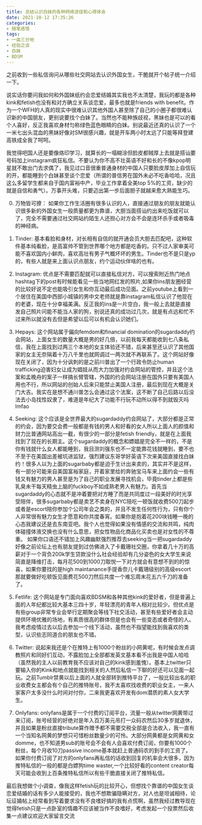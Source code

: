 ```yaml
---
title: 总结认识白妹的各种网络途径和心得体会
date: 2021-10-12 17:35:26
categories:
- 随笔感悟
tags:
- 一亩三分地
- 经验之谈
- 白妹
- BDSM
---
```


之前收到一些私信询问从哪些社交网站去认识外国女生，干脆就开个帖子统一介绍一下。

说实话你要问我如何和外国妹纸约会恋爱结婚其实我也不太清楚，我玩的都是各种kink和fetish也没有和对方确立关系谈恋爱，最多也就是friends with benefit。作为一个WFH的人真的现实中很难认识其他外国人甚至除了自己的小圈子都很难认识新的中国朋友，更别说要找个白妹了。当然也不能种族歧视，黑妹也是可以的看个人喜好，反正我喜欢身材匀称绿色蓝色眼睛的白妹。别说最近还真的认识了一个一米七出头混血的黑妹好像对SM很感兴趣，就是开车两小时太远了只能等拜登建高铁成全我了呵呵。

我觉得吧国人还是要像烙印学习，就算长的一塌糊涂但脸皮都贼厚上去就是搭讪要号码加上instagram疯狂私信。不要认为你不高不壮英语不好和长的不像kpop明星就不敢出门去求偶了，我见过口音很重普通身材的中国人只要脸皮厚加上自信玩的开，都能睡到个白妹甚至谈个恋爱（所谓的普信男在国外未必不吃香哈哈，况且这么多留学生都来自于国内富裕中产，毕业工作拿着全美top 5%的工资，缺少的就是自信和勇气）。万事开头难，只要迈出第一步后面胆子就越来愈大熟能生巧。
<!-- more -->
0. 万物皆可撩： 如果你工作生活圈有很多认识的人，直接通过朋友的朋友就能认识很多新的外国女生一般质量都更为靠谱，大胆当面搭讪约出来吃饭就可以了，完全不需要通过社交网站约陌生人还担心对方会不会是连环杀手或者吸毒的神经病。

1. Tinder: 基本看脸和身材，对长相有自信的就开通会员大胆去匹配吧，这种软件基本纯看脸，是高富帅不管到世界哪个地方都是吃香的。只不过人家审美可能不喜欢国内小鲜肉，喜欢高壮有男子气概坏坏的男生。Tinder也不是只是yp的，有些人就是来上面认识点朋友，约个运动伙伴啥的也有。

2. Instagram: 优点是不需要匹配就可以直接私信对方，可以搜索附近热门地点hashtag下的post有时候能看见一些当地网红发的照片,如果你ins朋友圈经营的比较好说不定也能吸引女生和你互动最后成功见面。之前youtube上看到一个居住在美国中西部小城镇的男中文老师就是靠instagram私信认识了他现在的老婆，现在十分幸福美满。反正我的ins是一片空白，我一般上去就是直接发自己照片问能不能当人家的狗，别说还真的成功过几次，就是有点远和忙不过来所以就没有去但是希望以后可以有机会认识她们。

3. Hepays: 这个网站属于偏向femdom和financial domination的sugardaddy约会网站，上面女生的数量大概是男的好几倍，以前我每天都能收到七八条私信，我在上面找到过两三个本地的女主体验还不错，后来甚至还认识了其他国家的女主无奈隔着十万八千里也就网调过一两次就不再联系了。这个网站好像现在关闭了，因为十分讽刺的是之前川普出了一个行政令防止human trafficking迫害妇女让成为娼妓从而大力加强对约会网站的管控，并且这个法案和孟晚舟的案子一样搞长臂管辖，外国的约会网站注册在国外只要有美国人用也不行，所以网站的创始人后来只能禁止美国人注册，最后到现在大概是关门大吉。我实在是想不通川普怎么会通过这个法案，这不断了自己后路以后没法去小岛找性奴隶了，难道是年纪大了功能不行玩不动所以得不到就毁灭吗lmfao

4. Seeking: 这个应该是全世界最大的sugardaddy约会网站了，大部分都是正常的约会，因为要交会费一般都是有钱的男人和好看的女人所以上面人的颜值和财力比普通网站高出一截，有很少的一部分是fetish friendly，就是在上面我找到了现在的长期主。这个sugardaddy的概念和嫖娼是完全不一样的，不是你有钱就什么女人都能睡到，我目测刘强东也不一定能靠花钱就睡到，要不也不至于在美国出差被坑进监狱，强烈建议东哥学好英语下次来美国直接找白妹约！很多人以为上面的sugarbaby都是迫于生计出来卖的，其实并不是这样，有一部分可能来自美国富裕家庭，开着家里给的奔驰宝马车来上面约会一些有钱又有魅力的男人甚至是为了自己的职业发展寻找机会，毕竟tinder上都是些乳臭未干每天精虫上脑的fuckboy不如成熟老男人有魅力。首先当sugardaddy的心态就不是冲着要把对方睡了而是共同度过一段美好的时光享受陪伴，很多sugarbaby都是卖艺不卖身在NYC陪吃一顿饭就收费500刀起步或者是escort陪你参加个公司年会之类的，并且不发生任何性行为，只有你个人非常很有魅力女生才愿意和你共度春宵。如果你是抱着花200块钱睡一晚的心态我建议还是去东南亚吧。我个人也觉得如果没有情感的交流和共鸣，纯肉体碰撞体液交换也没有什么意思，把女性物品化商品化买卖也是对女性的不尊重。
如果你口语还不错加上风趣幽默强烈推荐去seeking当一把sugardaddy好像之前论坛上也有朋友提到过仿佛进入了卡戴珊社交圈，你拿着几十万的高薪对于一个背负200k学生贷款没什么社会经验却有几分姿色的女大学生来说简直是降维打击，每月花500到1000刀取悦一下对方就会有意想不到的的惊喜，如果你要找的是high maintanance手提香奈儿卡戴珊级别的高级escort那就要做好吃顿饭见面费花500刀然后共度一个难忘周末花五六千刀的准备了。

5. Fetlife: 这个网站是专门面向喜欢BDSM和各种其他kink的爱好者，但是普遍上面的人年纪都比较大基本三四十岁，年轻漂亮的青年人相对比较少。但优点是有些group非常专业会举行定期聚会等线下社交活动，甚至有些爱好者会主动提供环境优雅的场地，有素质很高的群体但是也会有一些变态或者奇怪的人。我考虑疫情过去以后去参加一个线下活动，虽然也不指望能找到我喜欢的类型，认识些志同道合的朋友也不错。

6. Twitter: 说起来我还是个在推特上有1000个粉丝的小网黄呢，有时候会发点调教照片和同好们互动，不露脸加上全部都发英文基本看不出我是中国人哈哈（虽然我的主人以前教育我不应该对自己的kink感到羞愧）。基本上twitter只要输入你的Kink和地点就能找到相关的人然后私信一下聊的好还可以见面一起玩。之前Tumblr禁黄以后上面的人就全部转到推特平台了，一般比较出名的职业收费女主都会有个自己的推特账号，我不太喜欢找收费的职业女主，一来人家客户太多没什么时间对付你，二来我更喜欢开发有dom潜质的素人女大学生。

7. Onlyfans: onlyfans是属于一个付费的订阅平台，流量一般从twitter网黄带过来订阅，账号经营的好绝对是年入百万美元吊打一众码农然后30多岁就退休，并且如果是粉丝直接tribute算作赠予都不需要交税全部是合法收入，我一直有一个当知名网黄的梦想只可惜粉丝数量少的可怜。大部分网黄都是女网黄和女domme，也不知道男sub的账号会不会有人会喜欢付费订阅，你要有1000个粉丝，每个月收10刀passive income基本就赶上普通码农的到手的工资了。如果你付费订阅了对方的onlyfans再私信的话收到回复的机率会大很多，因为推特私信的一般的都是白嫖狗time waster,一个比较好看的content creator每天可能会收到上百条推特私信所以有些干脆直接关闭了推特私信。


最后我想做个小调查，像我这样fetish玩的比较开心，但想找个靠谱的中国女生谈恋爱结婚的话有多少人能接受的，我也不想欺骗隐瞒对方，对人也是坦诚相待，论坛征婚帖上经常看到写着要求没有不良嗜好搞的我有点慌啊，虽然我经过教导现在觉得fetish只是一点卧室的情趣不应该被当作不良嗜好，考虑发起一个投票然后收集一点建议欢迎大家留言交流